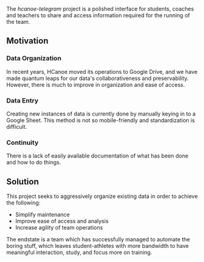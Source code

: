 The _hcanoe-telegram_ project is a polished interface for students,
coaches and teachers to share and access information required for the
running of the team.

## Motivation

### Data Organization

In recent years, HCanoe moved its operations to Google Drive, and we
have made quantum leaps for our data's collaborativeness and
preservability. However, there is much to improve in organization and
ease of access.

### Data Entry

Creating new instances of data is currently done by manually keying
in to a Google Sheet. This method is not so mobile-friendly and
standardization is difficult.

### Continuity

There is a lack of easily available documentation of what has been
done and how to do things.

## Solution

This project seeks to aggressively organize existing data in order to
achieve the following:

* Simplify maintenance 
* Improve ease of access and analysis
* Increase agility of team operations

The endstate is a team which has successfully managed to automate the
boring stuff, which leaves student-athletes with more bandwidth to
have meaningful interaction, study, and focus more on training.
